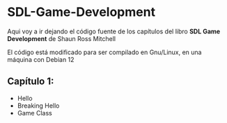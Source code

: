 # SDL-Game-Development

Aqui voy a ir dejando el código fuente de los capítulos del libro **SDL Game Development** de Shaun Ross Mitchell

El código está modificado para ser compilado en Gnu/Linux, en una máquina con Debian 12

## Capítulo 1:

- Hello
- Breaking Hello
- Game Class
